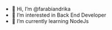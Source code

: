 - 👋 Hi, I’m @farabiandrika
- 👀 I’m interested in Back End Developer
- 🌱 I’m currently learning NodeJs

<!---
farabiandrika/farabiandrika is a ✨ special ✨ repository because its `README.md` (this file) appears on your GitHub profile.
You can click the Preview link to take a look at your changes.
--->
